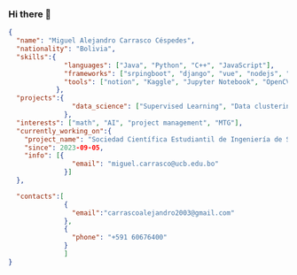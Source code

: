 ### Hi there 👋

```json
{
  "name": "Miguel Alejandro Carrasco Céspedes",
  "nationality": "Bolivia",
  "skills":{
              "languages": ["Java", "Python", "C++", "JavaScript"],
              "frameworks": ["srpingboot", "django", "vue", "nodejs", "bootstrap"],
              "tools": ["notion", "Kaggle", "Jupyter Notebook", "OpenCV"]
            },
  "projects":{
                "data_science": ["Supervised Learning", "Data clustering", "NLP", "Computer Vision"]
              },
  "interests": ["math", "AI", "project management", "MTG"],
  "currently_working_on":{
    "project_name": "Sociedad Científica Estudiantil de Ingeniería de Sistemas - UCB La Paz",
    "since": 2023-09-05,
    "info": [{
                "email": "miguel.carrasco@ucb.edu.bo"
              }]
  },

  "contacts":[
              {
                "email":"carrascoalejandro2003@gmail.com"
              },
              {
                "phone": "+591 60676400"
              }
              ]
}
```

<!--
**CarrascoAlejandro/CarrascoAlejandro** is a ✨ _special_ ✨ repository because its `README.md` (this file) appears on your GitHub profile.

Here are some ideas to get you started:

- 🔭 I’m currently working on ...
- 🌱 I’m currently learning ...
- 👯 I’m looking to collaborate on ...
- 🤔 I’m looking for help with ...
- 💬 Ask me about ...
- 📫 How to reach me: ...
- 😄 Pronouns: ...
- ⚡ Fun fact: ...
-->
